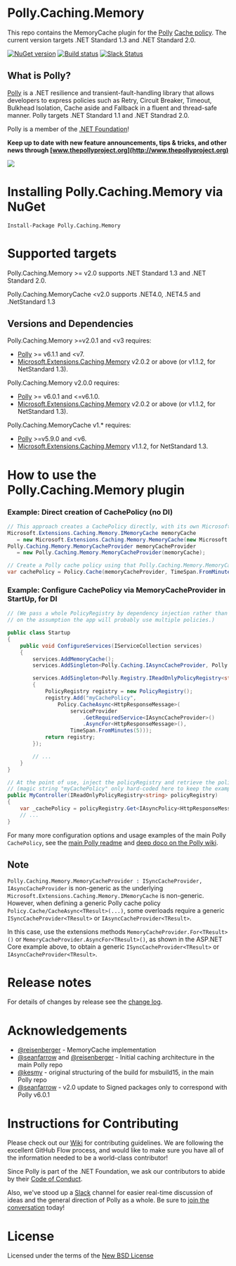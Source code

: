 # Polly.Caching.Memory

This repo contains the MemoryCache plugin for the [Polly](https://github.com/App-vNext/Polly) [Cache policy](https://github.com/App-vNext/Polly/wiki/Cache).  The current version targets .NET Standard 1.3 and .NET Standard 2.0.

[![NuGet version](https://badge.fury.io/nu/Polly.Caching.Memory.svg)](https://badge.fury.io/nu/Polly.Caching.Memory) [![Build status](https://ci.appveyor.com/api/projects/status/pgd89nfdr9u4ig8m?svg=true)](https://ci.appveyor.com/project/joelhulen/polly-caching-Memory) [![Slack Status](http://www.pollytalk.org/badge.svg)](http://www.pollytalk.org)

## What is Polly?

[Polly](https://github.com/App-vNext/Polly) is a .NET resilience and transient-fault-handling library that allows developers to express policies such as Retry, Circuit Breaker, Timeout, Bulkhead Isolation, Cache aside and Fallback in a fluent and thread-safe manner. Polly targets .NET Standard 1.1 and .NET Standrad 2.0. 

Polly is a member of the [.NET Foundation](https://www.dotnetfoundation.org/about)!

**Keep up to date with new feature announcements, tips & tricks, and other news through [www.thepollyproject.org](http://www.thepollyproject.org)**

![](https://raw.github.com/App-vNext/Polly/master/Polly-Logo.png)

# Installing Polly.Caching.Memory via NuGet

    Install-Package Polly.Caching.Memory


# Supported targets

Polly.Caching.Memory &gt;= v2.0 supports .NET Standard 1.3 and .NET Standard 2.0.

Polly.Caching.MemoryCache &lt;v2.0 supports .NET4.0, .NET4.5 and .NetStandard 1.3

## Versions and Dependencies

Polly.Caching.Memory &gt;=v2.0.1 and &lt;v3 requires:

+ [Polly](https://nuget.org/packages/polly) >= v6.1.1 and &lt;v7.
+ [Microsoft.Extensions.Caching.Memory](https://www.nuget.org/packages/Microsoft.Extensions.Caching.Memory/) v2.0.2 or above (or v1.1.2, for NetStandard 1.3).

Polly.Caching.Memory v2.0.0 requires:

+ [Polly](https://nuget.org/packages/polly) >= v6.0.1 and &lt;=v6.1.0.
+ [Microsoft.Extensions.Caching.Memory](https://www.nuget.org/packages/Microsoft.Extensions.Caching.Memory/) v2.0.2 or above (or v1.1.2, for NetStandard 1.3).

Polly.Caching.MemoryCache v1.* requires:

+ [Polly](https://nuget.org/packages/polly) >=v5.9.0 and &lt;v6.
+ [Microsoft.Extensions.Caching.Memory](https://www.nuget.org/packages/Microsoft.Extensions.Caching.Memory/) v1.1.2, for NetStandard 1.3.

# How to use the Polly.Caching.Memory plugin

### Example: Direct creation of CachePolicy (no DI)

```csharp
// This approach creates a CachePolicy directly, with its own Microsoft.Extensions.Caching.Memory.MemoryCache instance:
Microsoft.Extensions.Caching.Memory.IMemoryCache memoryCache 
   = new Microsoft.Extensions.Caching.Memory.MemoryCache(new Microsoft.Extensions.Caching.Memory.MemoryCacheOptions());
Polly.Caching.Memory.MemoryCacheProvider memoryCacheProvider 
   = new Polly.Caching.Memory.MemoryCacheProvider(memoryCache);

// Create a Polly cache policy using that Polly.Caching.Memory.MemoryCacheProvider instance.
var cachePolicy = Policy.Cache(memoryCacheProvider, TimeSpan.FromMinutes(5));
```

### Example: Configure CachePolicy via MemoryCacheProvider in StartUp, for DI

```csharp
// (We pass a whole PolicyRegistry by dependency injection rather than the individual policy, 
// on the assumption the app will probably use multiple policies.)

public class Startup
{
    public void ConfigureServices(IServiceCollection services)
    {
        services.AddMemoryCache();
        services.AddSingleton<Polly.Caching.IAsyncCacheProvider, Polly.Caching.Memory.MemoryCacheProvider>();

        services.AddSingleton<Polly.Registry.IReadOnlyPolicyRegistry<string>, Polly.Registry.PolicyRegistry>((serviceProvider) =>
        {
            PolicyRegistry registry = new PolicyRegistry();
            registry.Add("myCachePolicy", 
                Policy.CacheAsync<HttpResponseMessage>(
                    serviceProvider
                        .GetRequiredService<IAsyncCacheProvider>()
                        .AsyncFor<HttpResponseMessage>(),
                    TimeSpan.FromMinutes(5)));
            return registry;
        });

        // ...
    }
}

// At the point of use, inject the policyRegistry and retrieve the policy:
// (magic string "myCachePolicy" only hard-coded here to keep the example simple) 
public MyController(IReadOnlyPolicyRegistry<string> policyRegistry)
{
    var _cachePolicy = policyRegistry.Get<IAsyncPolicy<HttpResponseMessage>>("myCachePolicy"); 
    // ...
}

```

For many more configuration options and usage examples of the main Polly `CachePolicy`, see the [main Polly readme](https://github.com/App-vNext/Polly#cache) and [deep doco on the Polly wiki](https://github.com/App-vNext/Polly/wiki/Cache).

## Note

`Polly.Caching.Memory.MemoryCacheProvider : ISyncCacheProvider, IAsyncCacheProvider` is non-generic as the underlying `Microsoft.Extensions.Caching.Memory.IMemoryCache` is non-generic.  However, when defining a generic Polly cache policy `Policy.Cache/CacheAsync<TResult>(...)`, some overloads require a generic `ISyncCacheProvider<TResult>` or `IAsyncCacheProvider<TResult>`.  

In this case, use the extensions methods `MemoryCacheProvider.For<TResult>()` or `MemoryCacheProvider.AsyncFor<TResult>()`, as shown in the ASP.NET Core example above, to obtain a generic `ISyncCacheProvider<TResult>` or `IAsyncCacheProvider<TResult>`.

# Release notes

For details of changes by release see the [change log](CHANGELOG.md).  


# Acknowledgements

* [@reisenberger](https://github.com/reisenberger) - MemoryCache implementation
* [@seanfarrow](https://github.com/seanfarrow) and [@reisenberger](https://github.com/reisenberger) - Initial caching architecture in the main Polly repo
* [@kesmy](https://github.com/kesmy) - original structuring of the build for msbuild15, in the main Polly repo
* [@seanfarrow](https://github.com/seanfarrow) - v2.0 update to Signed packages only to correspond with Polly v6.0.1


# Instructions for Contributing

Please check out our [Wiki](https://github.com/App-vNext/Polly/wiki/Git-Workflow) for contributing guidelines. We are following the excellent GitHub Flow process, and would like to make sure you have all of the information needed to be a world-class contributor!

Since Polly is part of the .NET Foundation, we ask our contributors to abide by their [Code of Conduct](https://www.dotnetfoundation.org/code-of-conduct).

Also, we've stood up a [Slack](http://www.pollytalk.org) channel for easier real-time discussion of ideas and the general direction of Polly as a whole. Be sure to [join the conversation](http://www.pollytalk.org) today!

# License

Licensed under the terms of the [New BSD License](http://opensource.org/licenses/BSD-3-Clause)

